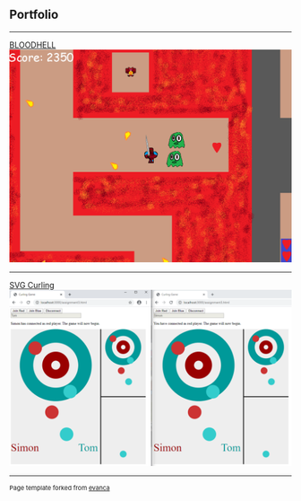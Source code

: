 ## Portfolio

---

[BLOODHELL](https://github.com/GriffinShea/BLOODHELL)
<img src="images/BLOODHELL.png?raw=true"/>

---
[SVG Curling](https://github.com/GriffinShea/SVG_Curling)
<img src="images/curling.png?raw=true"/>






---
<p style="font-size:11px">Page template forked from <a href="https://github.com/evanca/quick-portfolio">evanca</a></p>
<!-- Remove above link if you don't want to attibute -->

<style>
  body {
    background-image: url("background.jpg");
    background-repeat: repeat-y;
  }
</style>
